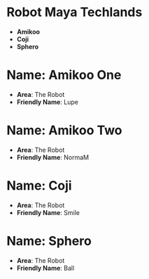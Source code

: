 # Robot Maya Techlands

- __Amikoo__
- __Coji__
- __Sphero__

# Name: Amikoo One

- __Area__: The Robot
- __Friendly Name__: Lupe

# Name: Amikoo Two

- __Area__: The Robot
- __Friendly Name__: NormaM

# Name: Coji

- __Area__: The Robot
- __Friendly Name__: Smile

# Name: Sphero

- __Area__: The Robot
- __Friendly Name__: Ball
